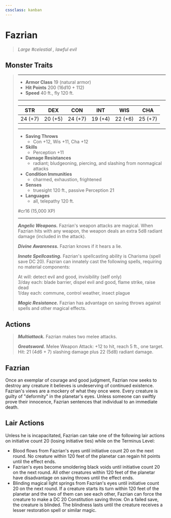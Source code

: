 ```yaml
---
cssclass: kanban
---
```


# Fazrian
>*Large #celestial , lawful evil*
## Monster Traits
>___
>- **Armor Class** 19 (natural armor)
>- **Hit Points** 200 (16d10 + 112)
>- **Speed** 40 ft., fly 120 ft.
>___
>|STR|DEX|CON|INT|WIS|CHA|
>|:---:|:---:|:---:|:---:|:---:|:---:|
>|24 (+7)|20 (+5)|24 (+7)|19 (+4)|22 (+6)|25 (+7)|
>___
>- **Saving Throws**
>	 - Con +12, Wis +11, Cha +12
>- **Skills**
>	 - Perception +11
>- **Damage Resistances**
>	 - radiant; bludgeoning, piercing, and slashing from nonmagical attacks
>- **Condition Immunities**
>	 - charmed, exhaustion, frightened
>- **Senses**
>	 - truesight 120 ft., passive Perception 21
>- **Languages**
>	 - all, telepathy 120 ft.
>
> #cr16 (15,000 XP)
>___
>***Angelic Weapons.*** Fazrian's weapon attacks are magical. When Fazrian hits with any weapon, the weapon deals an extra 5d8 radiant damage (included in the attack).  
>
>***Divine Awareness.*** Fazrian knows if it hears a lie.  
>
>***Innate Spellcasting.*** Fazrian's spellcasting ability is Charisma (spell save DC 20). Fazrian can innately cast the following spells, requiring no material components:  
>
>At will: detect evil and good, invisibility (self only)  
>3/day each: blade barrier, dispel evil and good, flame strike, raise dead  
>1/day each: commune, control weather, insect plague  
>
>
>***Magic Resistance.*** Fazrian has advantage on saving throws against spells and other magical effects.  
>
## Actions
>***Multiattack.*** Fazrian makes two melee attacks.  
>
>***Greatsword.*** Melee Weapon Attack: +12 to hit, reach 5 ft., one target. Hit: 21 (4d6 + 7) slashing damage plus 22 (5d8) radiant damage.
## Fazrian
Once an exemplar of courage and good judgment, Fazrian now seeks to destroy any creature it believes is undeserving of continued existence. Fazrian's views are a mockery of what they once were. Every creature is guilty of "deformity" in the planetar's eyes. Unless someone can swiftly prove their innocence, Fazrian sentences that individual to an immediate death.
## Lair Actions
Unless he is incapacitated, Fazrian can take one of the following lair actions on initiative count 20 (losing initiative ties) while on the Terminus Level:
- Blood flows from Fazrian's eyes until initiative count 20 on the next round. No creature within 120 feet of the planetar can regain hit points until the effect ends.
- Fazrian's eyes become smoldering black voids until initiative count 20 on the next round. All other creatures within 120 feet of the planetar have disadvantage on saving throws until the effect ends.
- Blinding magical light springs from Fazrian's eyes until initiative count 20 on the next round. If a creature starts its turn within 120 feet of the planetar and the two of them can see each other, Fazrian can force the creature to make a DC 20 Constitution saving throw. On a failed save, the creature is blinded. The blindness lasts until the creature receives a lesser restoration spell or similar magic.